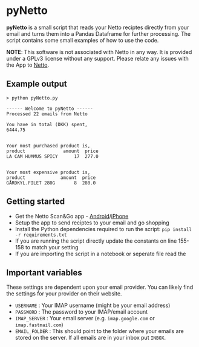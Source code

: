# pyNetto
**pyNetto** is a small script that reads your Netto reciptes directly from your email and turns them into a Pandas Dataframe for further processing. The script contains some small examples of how to use the code.

**NOTE**: This software is not associated with Netto in any way. It is provided under a GPLv3 license without any support. Please relate any issues with the App to [Netto](https://netto.dk/kundeservice/).

## Example output

``` shell
> python pyNetto.py

------ Welcome to pyNetto ------
Processed 22 emails from Netto

You have in total (DKK) spent,
6444.75


Your most purchased product is,
product              amount  price
LA CAM HUMMUS SPICY      17  277.0


Your most expensive product is,
product             amount  price
GÅRDKYL.FILET 280G       8  280.0
```

## Getting started
* Get the Netto Scan&Go app - [Android](https://play.google.com/store/apps/details?id=dk.dsg.scanandgo&hl=da_DK&gl=DK)/[iPhone](https://apps.apple.com/dk/app/netto-scan-go/id1424997991)
* Setup the app to send reciptes to your email and go shopping
* Install the Python dependencies required to run the script: `pip install -r requirements.txt`
* If you are running the script directly update the constants on line 155-158 to match your setting
* If you are importing the script in a notebook or seperate file read the

## Important variables
These settings are dependent upon your email provider. You can likely find the settings for your provider on their website.

- `USERNAME` : Your IMAP username (might be your email address)
- `PASSWORD` : The password to your IMAP/email account
- `IMAP_SERVER` : Your email server (e.g. `imap.google.com` or `imap.fastmail.com`)
- `EMAIL_FOLDER` : This should point to the folder where your emails are stored on the server. If all emails are in your inbox put `INBOX`.
